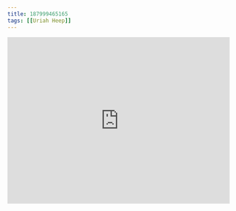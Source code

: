 ```yaml
---
title: 187999465165
tags: [[Uriah Heep]]
---
```

<iframe allow="accelerometer; autoplay; clipboard-write; encrypted-media; gyroscope; picture-in-picture" allowfullscreen="" frameborder="0" height="375" id="youtube_iframe" src="https://www.youtube.com/embed/MNRlCrI_Q-s?feature=oembed&amp;enablejsapi=1&amp;origin=https://safe.txmblr.com&amp;wmode=opaque" width="500"></iframe>